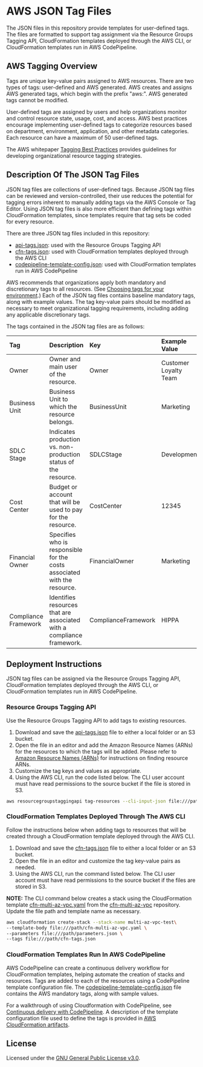 # AWS JSON Tag Files
The JSON files in this repository provide templates for user-defined tags. The files are formatted to support tag assignment via the Resource Groups Tagging API, CloudFormation templates deployed through the AWS CLI, or CloudFormation templates run in AWS CodePipeline.

## AWS Tagging Overview
Tags are unique key-value pairs assigned to AWS resources. There are two types of tags: user-defined and AWS generated. AWS creates and assigns AWS generated tags, which begin with the prefix "aws:". AWS generated tags cannot be modified.

User-defined tags are assigned by users and help organizations monitor and control resource state, usage, cost, and access. AWS best practices encourage implementing user-defined tags to categorize resources based on department, environment, application, and other metadata categories. Each resource can have a maximum of 50 user-defined tags.    

The AWS whitepaper [Tagging Best Practices](https://docs.aws.amazon.com/whitepapers/latest/tagging-best-practices/tagging-best-practices.html) provides guidelines for developing organizational resource tagging strategies.

## Description Of The JSON Tag Files
JSON tag files are collections of user-defined tags. Because JSON tag files can be reviewed and version-controlled, their use reduces the potential for tagging errors inherent to manually adding tags via the AWS Console or Tag Editor. Using JSON tag files is also more efficient than defining tags within CloudFormation templates, since templates require that tag sets be coded for every resource.

There are three JSON tag files included in this repository:

+ [api-tags.json](./api-tags.json): used with the Resource Groups Tagging API
+ [cfn-tags.json](./cfn-tags.json): used with CloudFormation templates deployed through the AWS CLI
+ [codepipeline-template-config.json](./codepipeline-template-config.json): used with CloudFormation templates run in AWS CodePipeline

AWS recommends that organizations apply both mandatory and discretionary tags to all resources. (See [Choosing tags for your environment](https://docs.aws.amazon.com/whitepapers/latest/establishing-your-cloud-foundation-on-aws/choosing-tags.html).) Each of the JSON tag files contains baseline mandatory tags, along with example values. The tag key-value pairs should be modified as necessary to meet organizational tagging requirements, including adding any applicable discretionary tags.

The tags contained in the JSON tag files are as follows:

| Tag | Description | Key | Example Value |
|:-----------------|:------------|:--------|:--------|
| Owner | Owner and main user of the resource. | Owner | Customer Loyalty Team |
| Business Unit | Business Unit to which the resource belongs. | BusinessUnit | Marketing |
| SDLC Stage | Indicates production vs. non-production status of the resource. | SDLCStage | Development |
| Cost Center | Budget or account that will be used to pay for the resource. | CostCenter | 12345 |
| Financial Owner | Specifies who is responsible for the costs associated with the resource. | FinancialOwner | Marketing |
| Compliance Framework | Identifies resources that are associated with a compliance framework. | ComplianceFramework | HIPPA |

## Deployment Instructions

JSON tag files can be assigned via the Resource Groups Tagging API, CloudFormation templates deployed through the AWS CLI, or CloudFormation templates run in AWS CodePipeline.

### Resource Groups Tagging API

Use the Resource Groups Tagging API to add tags to existing resources.

1. Download and save the [api-tags.json](./api-tags.json) file to either a local folder or an S3 bucket.
2. Open the file in an editor and add the Amazon Resource Names (ARNs) for the resources to which the tags will be added. Please refer to [Amazon Resource Names (ARNs)](https://docs.aws.amazon.com/general/latest/gr/aws-arns-and-namespaces.html) for instructions on finding resource ARNs.
3. Customize the tag keys and values as appropriate. 
4. Using the AWS CLI, run the code listed below. The CLI user account must have read permissions to the source bucket if the file is stored in S3.

```bash
aws resourcegroupstaggingapi tag-resources --cli-input-json file:///path/api-tags.json
```

### CloudFormation Templates Deployed Through The AWS CLI

Follow the instructions below when adding tags to resources that will be created through a CloudFormation template deployed through the AWS CLI.

1. Download and save the [cfn-tags.json](./cfn-tags.json) file to either a local folder or an S3 bucket.
2. Open the file in an editor and customize the tag key-value pairs as needed.
3. Using the AWS CLI, run the command listed below. The CLI user account must have read permissions to the source bucket if the files are stored in S3.

**NOTE:** The CLI command below creates a stack using the CloudFormation template [cfn-multi-az-vpc.yaml](https://github.com/smscully/cfn-multi-az-vpc/blob/main/cfn-multi-az-vpc.yaml) from the [cfn-multi-az-vpc](https://github.com/smscully/cfn-multi-az-vpc/) repository. Update the file path and template name as necessary.

```bash
aws cloudformation create-stack --stack-name multi-az-vpc-test\
--template-body file:///path/cfn-multi-az-vpc.yaml \
--parameters file:///path/parameters.json \
--tags file:///path/cfn-tags.json
```

### CloudFormation Templates Run In AWS CodePipeline

AWS CodePipeline can create a continuous delivery workflow for CloudFormation templates, helping automate the creation of stacks and resources. Tags are added to each of the resources using a CodePipeline template configuration file. The [codepipeline-template-config.json](./codepipeline-template-config.json) file contains the AWS mandatory tags, along with sample values.

For a walkthrough of using Cloudformation with CodePipeline, see [Continuous delivery with CodePipeline](https://docs.aws.amazon.com/AWSCloudFormation/latest/UserGuide/continuous-delivery-codepipeline.html). A description of the template configuration file used to define the tags is provided in [AWS CloudFormation artifacts](https://docs.aws.amazon.com/AWSCloudFormation/latest/UserGuide/continuous-delivery-codepipeline-cfn-artifacts.html).

## License
Licensed under the [GNU General Public License v3.0](./LICENSE).
